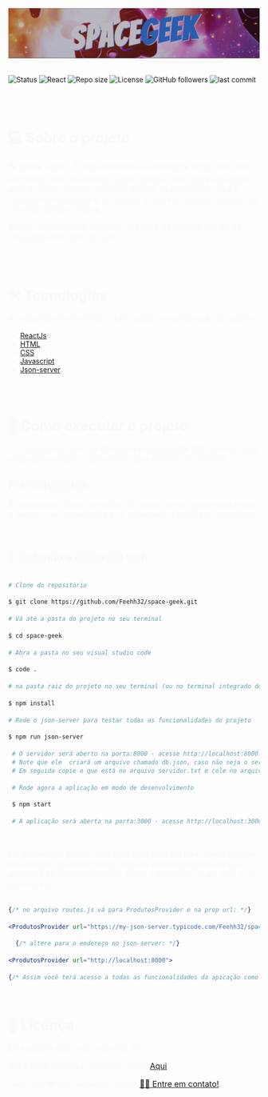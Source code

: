 <img src="./public/images/new_banner.png" alt="Banner com a logo do Space Geek">
<br></br>

![Status](https://img.shields.io/badge/status-complete-green)
![React](https://img.shields.io/badge/ReactJs-18.2.0-informational)
![Repo size](https://img.shields.io/github/repo-size/Feehh32/space-geek)
![License](https://img.shields.io/github/license/Feehh32/space-geek)
![GitHub followers](https://img.shields.io/github/followers/Feehh32)
![last commit](https://img.shields.io/github/last-commit/Feehh32/space-geek)

<br></br>

<h1 style="color:#f9f9f9;">💻 Sobre o projeto</h1>

<p  style="color:#f9f9f9;font-size:16px;">
🌎 Space Geek - É uma plataforma e-commerce onde você pode encontrar tudo do universo Geek, desde action figures até jogos para os mais variados consoles.               
   Dentro da plataforma você é capaz de se cadastrar e ter acesso a todos os nossos produtos de maneira rápida e segura.
</p>

<p style="color:#f9f9f9; font-size:16px;">
 Projeto desenvolvido baseado no layout da terceira edição do challenge Front-end da Alura.
</p>
<br></br>

<h1 style="color:#f9f9f9;">⚒️  Tecnologias</h1>

<p style="color:#f9f9f9; font-size:16px;">
As seguintes ferramentas foram usadas na construção do projeto:
</p>

<ul>
    <li style="color:#f9f9f9;"><a href="https://pt-br.legacy.reactjs.org/">ReactJs</a></li>
    <li style="color:#f9f9f9;"><a href="https://developer.mozilla.org/pt-BR/docs/Learn/Getting_started_with_the_web/HTML_basics">HTML</a></li>
    <li style="color:#f9f9f9;"><a href="https://developer.mozilla.org/pt-BR/docs/Web/CSS">CSS</a></li>
    <li style="color:#f9f9f9;"><a href="https://developer.mozilla.org/pt-BR/docs/Learn/JavaScript">Javascript</a></li>
    <li style="color:#f9f9f9;"><a href="https://www.npmjs.com/package/json-server">Json-server</a></li>
</ul>

<br></br>

<h1 style="color:#f9f9f9;">🚀 Como executar o projeto</h1>

<p style="color:#f9f9f9; font-size:16px;">
💡 O projeto não tem um Back-end propriamente dito, por isso será necessário utilizar o json-server para mockar um servidor. 
</p>

<h2 style="color:#f9f9f9;"> Pré-requisistos</h2>
<p style="color:#f9f9f9; font-size:16px;"> 
É necessário utilizar um editor de código do seu gosto para rodar o projeto, mas recomendo o vs code onde o projeto foi construído.
</p>    

<br/>

<h2 style="color:#f9f9f9;"> 🧭 Rodando a aplicação web</h2>    
   
```bash

# Clone do repositório   

$ git clone https://github.com/Feehh32/space-geek.git   

# Vá até a pasta do projeto no seu terminal

$ cd space-geek

# Abra a pasta no seu visual studio code

$ code .  

# na pasta raiz do projeto no seu terminal (ou no terminal integrado do seu vs code) instale as dependencias do projeto 

$ npm install 

# Rode o json-server para testar todas as funcionalidades do projeto 

$ npm run json-server  

 # O servidor será aberto na porta:8000 - acesse http://localhost:8000. 
 # Note que ele  criará um arquivo chamado db.json, caso não seja o servidor com os itens da aplicação, apague o que estiver dentro, 
 # Em seguida copie o que está no arquivo servidor.txt e cole no arquivo db.json

 # Rode agora a aplicação em modo de desenvolvimento 

 $ npm start

 # A aplicação será aberta na porta:3000 - acesse http://localhost:3000 

``` 
<br/>

<p style="color:#f9f9f9; font-size:16px;"> 
No momento o projeto está utilizando uma api fake criada no json placeholder, se quiser testar todas as funcionalidades em seu ambiente de desenvolvimento, mude o endereço da api para o do json-server
</p>   


```jsx

{/* no arquivo routes.js vá para ProdutosProvider e na prop url: */}  

<ProdutosProvider url="https://my-json-server.typicode.com/Feehh32/space-geek-api/produtos">

  {/* altere para o endereço no json-server: */}

<ProdutosProvider url="http://localhost:8000">   

{/* Assim você terá acesso a todas as funcionalidades da apicação como a tela de login e as mensagens de rodapé. */} 

```
<br/>   

<h1 style="color:#f9f9f9;">📝 Licença </h1>   

<p style="color:#f9f9f9; font-size:16px;">Este projeto esta sobe a licença MIT.</p>

<p style="color:#f9f9f9; font-size:16px">
Você pode vizualizar o projeto online <a href="https://space-geek-5y0ww46rh-feehh32.vercel.app/">Aqui</a>
</p>

<p style="color:#f9f9f9; font-size:16px">
Feito com ❤️ por Fernando Pereira <a href="https://www.linkedin.com/in/fernando-pereira-710448247/">👋🏽 Entre em contato!</a>
</p>